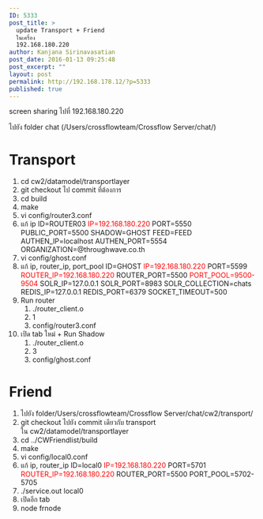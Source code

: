 ```yaml
---
ID: 5333
post_title: >
  update Transport + Friend
  ในเครื่อง
  192.168.180.220
author: Kanjana Sirinavasatian
post_date: 2016-01-13 09:25:48
post_excerpt: ""
layout: post
permalink: http://192.168.178.12/?p=5333
published: true
---
```

screen sharing ไปที่ 192.168.180.220

ไปยัง folder chat (/Users/crossflowteam/Crossflow Server/chat/)
<h1>Transport</h1>
<ol>
	<li>cd cw2/datamodel/transportlayer</li>
	<li>git checkout ไป commit ที่ต้องการ</li>
	<li>cd build</li>
	<li>make</li>
	<li>vi config/router3.conf</li>
	<li>แก้ ip
ID=ROUTER03
<span style="color: #ff0000;">IP=192.168.180.220</span>
PORT=5550
PUBLIC_PORT=5500
SHADOW=GHOST
FEED=FEED
AUTHEN_IP=localhost
AUTHEN_PORT=5554
ORGANIZATION=@throughwave.co.th</li>
	<li>vi config/ghost.conf</li>
	<li>แก้ ip, router_ip, port_pool
ID=GHOST
<span style="color: #ff0000;">IP=192.168.180.220</span>
PORT=5599
<span style="color: #ff0000;">ROUTER_IP=192.168.180.220</span>
ROUTER_PORT=5500
<span style="color: #ff0000;">PORT_POOL=9500-9504</span>
SOLR_IP=127.0.0.1
SOLR_PORT=8983
SOLR_COLLECTION=chats
REDIS_IP=127.0.0.1
REDIS_PORT=6379
SOCKET_TIMEOUT=500</li>
	<li>Run router
<ol>
	<li>./router_client.o</li>
	<li>1</li>
	<li>config/router3.conf</li>
</ol>
</li>
	<li>เปิด tab ใหม่ + Run Shadow
<ol>
	<li>./router_client.o</li>
	<li>3</li>
	<li>config/ghost.conf</li>
</ol>
</li>
</ol>
<h1>Friend</h1>
<ol>
	<li>ไปยัง folder/Users/crossflowteam/Crossflow Server/chat/cw2/transport/</li>
	<li>git checkout ไปยัง commit เดียวกับ transport ใน cw2/datamodel/transportlayer</li>
	<li>cd ../CWFriendlist/build</li>
	<li>make</li>
	<li>vi config/local0.conf</li>
	<li>แก้ ip, router_ip
ID=local0
<span style="color: #ff0000;">IP=192.168.180.220</span>
PORT=5701
<span style="color: #ff0000;">ROUTER_IP=192.168.180.220</span>
ROUTER_PORT=5500
PORT_POOL=5702-5705</li>
	<li>./service.out local0</li>
	<li>เปิดอีก tab</li>
	<li>node frnode</li>
</ol>